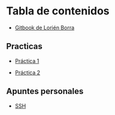 # Tabla de contenidos

* [Gitbook de Lorién Borra](README.md)

## Practicas

* [Práctica 1](practica1.md)

* [Práctica 2](practica2.md)

## Apuntes personales

* [SSH](ssh.md)

